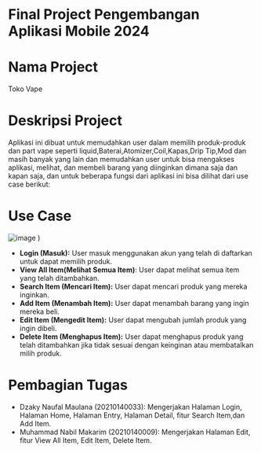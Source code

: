 # Final Project Pengembangan Aplikasi Mobile 2024

# Nama Project
Toko Vape

# Deskripsi Project
Aplikasi ini dibuat untuk memudahkan user dalam memilih produk-produk dan part vape seperti liquid,Baterai,Atomizer,Coil,Kapas,Drip Tip,Mod dan masih banyak yang lain 
dan memudahkan user untuk bisa mengakses aplikasi, melihat, dan membeli barang yang diinginkan dimana saja dan kapan saja, 
dan untuk beberapa fungsi dari aplikasi ini bisa dilihat dari use case berikut: 

# Use Case
![image](https://github.com/DzakyNaufal/ProjectUAS_TokoVape/assets/114927156/f569ba6e-7375-4569-a139-0ac25340dbae)
)
- **Login (Masuk):** User masuk menggunakan akun yang telah di daftarkan untuk dapat memilih produk.
- **View All Item(Melihat Semua Item)**: User dapat melihat semua item yang telah ditambahkan.
- **Search Item (Mencari Item):** User dapat mencari produk yang mereka inginkan.
- **Add Item (Menambah Item):** User dapat menambah barang yang ingin mereka beli.
- **Edit Item (Mengedit Item):** User dapat mengubah jumlah produk yang ingin dibeli.
- **Delete Item (Menghapus Item):** User dapat menghapus produk yang telah ditambahkan jika tidak sesuai dengan keinginan atau membatalkan milih produk.

# Pembagian Tugas
- Dzaky Naufal Maulana (20210140033): Mengerjakan Halaman Login, Halaman Home, Halaman Entry, Halaman Detail, fitur Search Item,dan Add Item.
- Muhammad Nabil Makarim (20210140009): Mengerjakan Halaman Edit, fitur View All Item, Edit Item, Delete Item.

